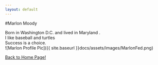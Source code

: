 ```yaml
---
layout: default
---
```


#Marlon Moody

Born in Washington D.C. and lived in Maryland . <br>
I like baseball and turtles <br>
Success is a choice.
<br />![Marlon Profile Pic]({{ site.baseurl }}docs/assets/images/MarlonFed.png)

[Back to Home Page!]({{site.baseurl}}/pages/index.md)
